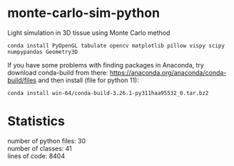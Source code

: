 # monte-carlo-sim-python
Light simulation in 3D tissue using Monte Carlo method

```shell
conda install PyOpenGL tabulate opencv matplotlib pillow vispy scipy numpypandas Geometry3D
```
If you have some problems with finding packages in Anaconda, try download conda-build from there:
https://anaconda.org/anaconda/conda-build/files
and then install (file for python 11):
```shell
conda install win-64/conda-build-3.26.1-py311haa95532_0.tar.bz2
```

# Statistics
number of python files: 30</br>
number of classes: 41</br>
lines of code: 8404</br>